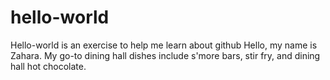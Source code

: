 # hello-world
Hello-world is an exercise to help me learn about github
Hello, my name is Zahara. My go-to dining hall dishes include s'more bars, stir fry, and dining hall hot chocolate. 
